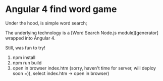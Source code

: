 
# Angular 4 find word game

Under the hood, is simple word search;

The underlying technology is a [Word Search Node.js module][generator]  wrapped into Angular 4.

Still, was fun to try!

1) npm install
2) npm run build
3) open in browser index.htm (sorry, haven't time for server, will deploy soon =)),  select index.htm -> open in browser)